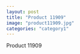 ```yaml
---
layout: post
title: "Product 11909"
image: "product11909.jpg"
categories: "category1"
---
```

Product 11909
